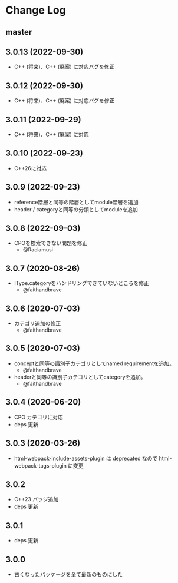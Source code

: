 # Change Log

## master

## 3.0.13 (2022-09-30)

- C++ (将来)、C++ (廃案) に対応バグを修正

## 3.0.12 (2022-09-30)

- C++ (将来)、C++ (廃案) に対応バグを修正

## 3.0.11 (2022-09-29)

- C++ (将来)、C++ (廃案) に対応

## 3.0.10 (2022-09-23)

- C++26に対応

## 3.0.9 (2022-09-23)

- reference階層と同等の階層としてmodule階層を追加
- header / categoryと同等の分類としてmoduleを追加

## 3.0.8 (2022-09-03)

- CPOを検索できない問題を修正
    - @Raclamusi

## 3.0.7 (2020-08-26)

- IType.categoryをハンドリングできていないところを修正
    - @faithandbrave

## 3.0.6 (2020-07-03)

- カテゴリ追加の修正
    - @faithandbrave

## 3.0.5 (2020-07-03)

- conceptと同等の識別子カテゴリとしてnamed requirementを追加。
    - @faithandbrave
- headerと同等の識別子カテゴリとしてcategoryを追加。
    - @faithandbrave

## 3.0.4 (2020-06-20)

- CPO カテゴリに対応
- deps 更新

## 3.0.3 (2020-03-26)

- html-webpack-include-assets-plugin は deprecated なので html-webpack-tags-plugin に変更

## 3.0.2

- C++23 バッジ追加
- deps 更新

## 3.0.1

- deps 更新

## 3.0.0

- 古くなったパッケージを全て最新のものにした
